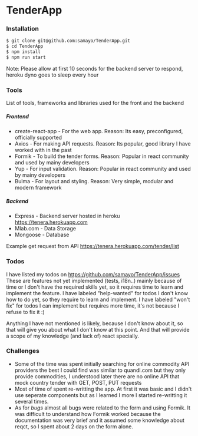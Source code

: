 # TenderApp

### Installation

```sh
$ git clone git@github.com:samayo/TenderApp.git
$ cd TenderApp
$ npm install
$ npm run start
```
 Note: Please allow at first 10 seconds for the backend server to respond, heroku dyno goes to sleep every hour

### Tools
List of tools, frameworks and libraries used for the front and the backend
##### Frontend
* create-react-app - For the web app. Reason: Its easy, preconfigured, officially supported
* Axios - For making API requests. Reason: Its popular, good library I have worked with in the past
* Formik - To build the tender forms. Reason: Popular in react community and used by mainy developers
* Yup - For input validation. Reason: Popular in react community and used by mainy developers
* Bulma - For layout and styling. Reason: Very simple, modular and modern framework 
##### Backend
* Express - Backend server hosted in heroku https://tenera.herokuapp.com 
* Mlab.com - Data Storage   
* Mongoose - Database

Example get request from API
https://tenera.herokuapp.com/tender/list

### Todos
I have listed my todos on https://github.com/samayo/TenderApp/issues
These are features not yet implemented (tests, i18n..) mainly because of time or I don't have the required skills yet, so 
it requires time to learn and implement the feature. 
I have labeled "help-wanted" for todos I don't know how to do yet, so they require to learn and implement. 
I have labeled "won't fix" for todos I can implement but requires more time, it's not because I refuse to fix it :)


Anything I have not mentioned is likely, because I don't know about it, so that will give you about what I don't know 
at this point. And that will provide a scope of my knowledge (and lack of) react specially. 

### Challenges
* Some of the time was spent initially searching for online commodity API providers the best I could find was similar to quandl.com but they only provide commodities, I understood later there are no online API that mock country tender with GET, POST, PUT requests
* Most of time of spent re-writting the app. At first it was basic and I didn't use seperate components but as I learned I more I started re-writting it several times. 
* As for *bugs* almost all bugs were related to the form and using Formik. It was difficult to understand how Formik worked because the documentation was very brief and it assumed some knowledge about reqct, so I spent about 2 days on the form alone. 


